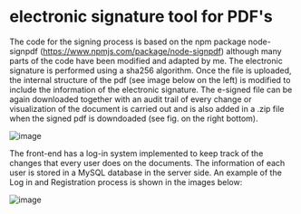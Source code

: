 # electronic signature tool for PDF's
 
The code for the signing process is based on the npm package node-signpdf (https://www.npmjs.com/package/node-signpdf) although many parts of the code have been modified and adapted by me. The electronic signature is performed using a sha256 algorithm. Once the file is uploaded, the internal structure of the pdf (see image below on the left) is modified to include the information of the electronic signature. The e-signed file can be again downloaded together with an audit trail of every change or visualization of the document is carried out and is also added in a .zip file when the signed pdf is downdoaded (see fig. on the right bottom).

![image](https://user-images.githubusercontent.com/57218498/105958162-8b0b9200-607a-11eb-8d6e-33db97fc81db.png)

The front-end has a log-in system implemented to keep track of the changes that every user does on the documents. The information of each user is stored in a MySQL database in the server side. An example of the Log in and Registration process is shown in the images below:

![image](https://user-images.githubusercontent.com/57218498/105900244-0ee26180-601c-11eb-885b-e1c775192e3a.png)

